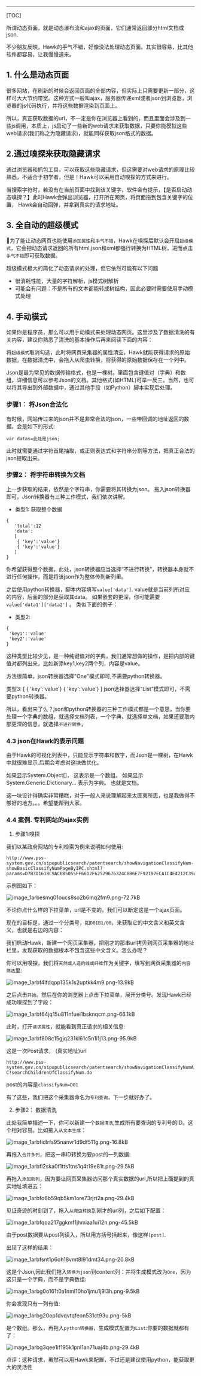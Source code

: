 
---

[TOC]

所谓动态页面，就是动态瀑布流和ajax的页面，它们通常返回部分html文档或json.

不少朋友反映，Hawk的手气不错，好像没法处理动态页面。其实很容易，比其他软件都容易，让我慢慢道来。

## 1. 什么是动态页面

很多网站，在刷新的时候会返回页面的全部内容，但实际上只需要更新一部分，这样可大大节约带宽。这种方式一般叫ajax，服务器传递xml或者json到浏览器，浏览器的js代码执行，并将这些数据渲染到页面上。

所以，真正获取数据的url，不一定是你在浏览器上看到的，而且里面会涉及到一些js调用，本质上，js启动了一些新的web请求来获取数据，只要你能模拟这些web请求(我们称之为隐藏请求)，就能同样获取json格式的数据。

## 2.通过嗅探来获取隐藏请求

通过浏览器和抓包工具，可以获取这些隐藏请求，但这需要对web请求的原理比较熟悉，不适合于初学者，但是！Hawk可以采用自动嗅探的方式来进行。

当搜索字符时，若没有在当前页面中找到该关键字，软件会有提示，【是否启动动态嗅探？】此时Hawk会弹出浏览器，打开所在网页，将页面拖到包含关键字的位置， Hawk会自动回弹，并拿到真实的请求地址。


## 3. 全自动的超级模式

为了能让动态网页也能使用`添加属性`和`手气不错`，Hawk在嗅探后默认会开启`超级模式`，它会把动态请求返回的所有html,json和xml都强行转换为HTML树，进而点击`手气不错`即可获取数据。

超级模式极大的简化了动态请求的处理，但它依然可能有以下问题
- 很消耗性能，大量的字符解析，js模式树解析
- 可能会有问题：不是所有的文本都能转成树结构，因此必要时需要使用手动模式处理

## 4. 手动模式
 
如果你是程序员，那么可以用手动模式来处理动态网页。这里涉及了数据清洗的有关内容，建议你熟悉了清洗的基本操作后再来阅读下面的内容：

将`超级模式`取消勾选，此时将网页采集器的属性清空，Hawk就能获得请求的原始数据。在数据清洗中，会拖入从爬虫转换，将获得的原始数据保存在一个列中。

Json是最为常见的数据传输格式，也是一棵树。里面包含键值对（字典）和数组，详细信息可以参考Json的文档。其他格式(如HTML)可举一反三。当然，也可以将其导出到外部数据中，通过其他手段（如Python）脚本实现后处理。
 
### 步骤1： 将Json合法化

有时候，网站传过来的json并不是非常合法的json，一些带回调的地址返回的数据，会是如下的形式:
```
var datas=此处是json;
```
此时就需要通过字符首尾抽取，或正则表达式和字符串分割等方法，把真正合法的json提取出来。

### 步骤2： 将字符串转换为文档

上一步获取的结果，依然是个字符串，你需要将其转换为json。 拖入json转换器即可。Json转换器有三种工作模式，我们依次讲解。

- 类型1: 获取整个数据
```
{
   'total':12
   'data':
   [
    { 'key':'value'}
    { 'key':'value'}
   ]
}
```

你希望获得整个数据，此处，json转换器应当选择“不进行转换”，转换器本身就不进行任何操作，而是将该json作为整体传到新列里。

之后使用python转换器，脚本内容填写`value['data']`. value就是当前列所对应的内容，后面的部分是获取其data。 如果嵌套的更深，你可能需要 `value['data1']['data2']` 。 类似下面的例子：

- 类型2:
```
{
 'key1':'value'
 'key2':'value'
}
```

这种类型比较少见，是一种纯键值对的字典，我们通常想做的操作，是把内部的键值对都列出来，比如新添key1,key2两个列，内容是value。

方法很简单，json转换器选择"One"模式即可,不需要python转换器。

类型3:
[
 { 'key':'value'}
  { 'key':'value'}
]
json选择器选择“List”模式即可，不需要python转换器。

所以，看出来了么？json和python转换器的三种工作模式都是一个意思，当你要处理一个字典的数组，就选择文档列表，一个字典，就选择单文档，如果还要取内部更深的信息，就选择`不进行转换`，

### 4.3 json在Hawk的表示问题

由于Hawk的可视化列表中，只能显示字符串和数字，而Json是一棵树，在Hawk中就很难显示.后期会考虑对这块做优化。

如果显示System.Object[]， 这表示是一个数组。
如果显示System.Generic.Dictionary... 表示为字典。 也就是文档。

这一块设计得确实非常糟糕，对于一般人来说理解起来太匪夷所思，也是我做得不够好的地方。。。希望能帮到大家。





### 4.4 案例. 专利网站的ajax实例

1.  步骤1:嗅探

我们以某政府网站的专利检索为例来说明如何使用:

```
http://www.pss-system.gov.cn/sipopublicsearch/patentsearch/showNavigationClassifyNum-showBasicClassifyNumPageByIPC.shtml?params=D7B3D1618C9AC685055FF6612F62529676324C8B6E7F92197ECA1C4E4212C394
```

示例图如下：

![image_1arbesmq01oucs8so2b6mq2fm9.png-72.7kB][2]

不论你点什么样的下拉菜单，url是不变的。我们可以断定这是一个ajax页面。

现在的目标是，通过一个分类号，如`D01B1/00`，来获取它的中文含义和英文含义，也就是右边的内容：

我们启动Hawk，新建一个网页采集器，把刚才的那串url拷贝到网页采集器的地址栏里，发现获取的数据根本不包含这些中文含义。怎么办呢？

你可以用嗅探，我们将`天然或人造的线或纤维`作为关键字，填写到网页采集器的`内容筛选`里:

![image_1arbf4lfdqpp135k1s2uptkk4m9.png-13.9kB][3]

之后点击`开始`。然后在你的浏览器上点击下拉菜单，展开分类号。发现Hawk已经成功嗅探到了字段：

![image_1arbf64jq15u811nfuei1bsknqcm.png-66.1kB][4]

此时，打开`请求属性`，就能看到真正请求的相关信息:

![image_1arbf808c15gjq231kl61c5n1i1j13.png-95.9kB][5]

这是一次Post请求， (真实地址)url

`http://www.pss-system.gov.cn/sipopublicsearch/patentsearch/showNavigationClassifyNumAC!searchChildrenOfClassifyNum.do`

post的内容是`classifyNum=D01`

有了这些，我们把这个采集器命名为`专利查询`，下一步就好办了。

2. 步骤2： 数据清洗

此处我简单描述一下，你可以新建一个`数据清洗`,生成所有要查询的专利号的ID。这个相对容易。比如拖入`从文本生成`：

![image_1arbfidlrfs95nanvr1d9df511g.png-16.8kB][6]

再拖入`合并多列`，把这一串ID转换为要post的一列数据:

![image_1arbfl2ska0f1tts1tns1q4t19e81t.png-29.5kB][7]

再拖入`添加新列`，因为要让网页采集器访问那个真实数据的url,所以把上面提到的真实地址填进去：

![image_1arbfo6b59qb5km1ore73rjrt2a.png-29.4kB][8]

见证奇迹的时刻到了，拖入`从爬虫转换`到刚才的url列，之后如下配置：

![image_1arbfqoa217ggkmf1jhmiaa1ui12n.png-45.5kB][9]

由于post数据要从post列读入，所以用方括号括起来，像这样`[post]`.

出现了这样的结果：

![image_1arbfsnt1p6oh18vmt8l91dmt34.png-20.8kB][10]

这是个Json,因此我们拖入`转换为json`到content列：并将生成模式改为`One`，因为这只是一个字典，而不是字典数组:

![image_1arbg0o161t0a1nml10ho1jmu1j9l3h.png-9.5kB][11]

你会发现只有一列有值:

![image_1arbg20op1dvqvtqfeon531ct93u.png-5kB][12]

是个数组。那么，再拖入`python转换器`，生成模式配置为`List`:你要的数据就都有了：

![image_1arbg3qee1if195k1pnl1an71uaj4b.png-29.4kB][13]

点评：这种请求，虽然可以用Hawk来配置，不过还是建议使用python，能获取更大的灵活性


  [1]: http://static.zybuluo.com/buptzym/39myhrrtmakz3v7fly8ehw6g/image_1aur5boeu1tqmo9d163rs07gu79.png
  [2]: http://static.zybuluo.com/buptzym/rklt3fzzuesx8dv6cfxakrip/image_1arbesmq01oucs8so2b6mq2fm9.png
  [3]: http://static.zybuluo.com/buptzym/zp3w7vfutnzbzanvje1e1uvq/image_1arbf4lfdqpp135k1s2uptkk4m9.png
  [4]: http://static.zybuluo.com/buptzym/1ltq5res3ct0gs0ucpwog2ru/image_1arbf64jq15u811nfuei1bsknqcm.png
  [5]: http://static.zybuluo.com/buptzym/8zvakurfy2k1xp2nkr2g1yn1/image_1arbf808c15gjq231kl61c5n1i1j13.png
  [6]: http://static.zybuluo.com/buptzym/ewb47tdmo3ku50prz6s7v812/image_1arbfidlrfs95nanvr1d9df511g.png
  [7]: http://static.zybuluo.com/buptzym/jyhis4psyps6y5a06jxks6f9/image_1arbfl2ska0f1tts1tns1q4t19e81t.png
  [8]: http://static.zybuluo.com/buptzym/f7xkx6azv5z0nhu8zdggj3ue/image_1arbfo6b59qb5km1ore73rjrt2a.png
  [9]: http://static.zybuluo.com/buptzym/m0m013nyrr2zlyuckfv0obwu/image_1arbfqoa217ggkmf1jhmiaa1ui12n.png
  [10]: http://static.zybuluo.com/buptzym/cew1tojr4n8kipkrgy2nwltg/image_1arbfsnt1p6oh18vmt8l91dmt34.png
  [11]: http://static.zybuluo.com/buptzym/98revkg9c8o6r93xa6hz23jc/image_1arbg0o161t0a1nml10ho1jmu1j9l3h.png
  [12]: http://static.zybuluo.com/buptzym/k067q3ipf1n2lmjonqvz5vy0/image_1arbg20op1dvqvtqfeon531ct93u.png
  [13]: http://static.zybuluo.com/buptzym/qd1245knqvcg4e55910ovgbl/image_1arbg3qee1if195k1pnl1an71uaj4b.png
